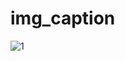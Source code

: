 # img_caption
![1](https://github.com/20020330/img_caption/assets/85932447/52cc6955-ddaa-4f88-8513-0cce7a36a210)
